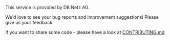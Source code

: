 <!--
 ~ SPDX-FileCopyrightText: Copyright DB Netz AG and the capella-collab-manager contributors
 ~ SPDX-License-Identifier: Apache-2.0
 -->

This service is provided by DB Netz AG.

We'd love to see your bug reports and improvement suggestions! Please give us
your feedback.

If you want to share some code - please have a look at
[CONTRIBUTING.md](https://github.com/DSD-DBS/capella-collab-manager/blob/master/CONTRIBUTING.md)
